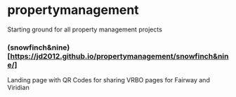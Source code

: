 # propertymanagement
Starting ground for all property management projects


### (snowfinch&nine)[https://jd2012.github.io/propertymanagement/snowfinch&nine/]
Landing page with QR Codes for sharing VRBO pages for Fairway and Viridian
